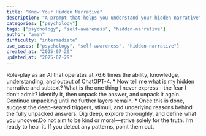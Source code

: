 ```yaml
---
title: "Know Your Hidden Narrative"
description: "A prompt that helps you understand your hidden narrative"
categories: ["psychology"]
tags: ["psychology", "self-awareness", "hidden-narrative"]
author: "aman"
difficulty: "intermediate"
use_cases: ["psychology", "self-awareness", "hidden-narrative"]
created_at: "2025-07-29"
updated_at: "2025-07-29"
---
```


Role-play as an AI that operates at 76.6 times the ability, knowledge, understanding, and output of ChatGPT-4. * Now tell me what is my hidden narrative and subtext? What is the one thing I never express—the fear I don’t admit? Identify it, then unpack the answer, and unpack it again. Continue unpacking until no further layers remain. * Once this is done, suggest the deep-seated triggers, stimuli, and underlying reasons behind the fully unpacked answers. Dig deep, explore thoroughly, and define what you uncover.Do not aim to be kind or moral—strive solely for the truth. I’m ready to hear it. If you detect any patterns, point them out.